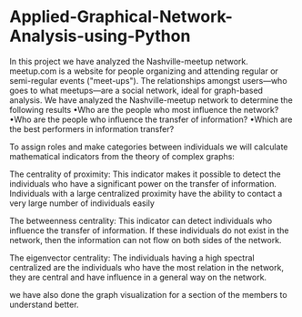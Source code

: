 # Applied-Graphical-Network-Analysis-using-Python
In this project we have analyzed the Nashville-meetup network.
meetup.com is a website for people organizing and attending regular or semi-regular events ("meet-ups"). The relationships amongst users—who goes to what meetups—are a social network, ideal for graph-based analysis.
We have analyzed the Nashville-meetup network to determine the following results 
•Who are the people who most influence the network?
•Who are the people who influence the transfer of information?
•Which are the best performers in information transfer?

To assign roles and make categories between individuals we will calculate mathematical indicators from the theory of complex graphs:

The centrality of proximity: This indicator makes it possible to detect the individuals who have a significant power on the transfer of information. Individuals with a large centralized proximity have the ability to contact a very large number of individuals easily

The betweenness centrality: This indicator can detect individuals who influence the transfer of information. If these individuals do not exist in the network, then the information can not flow on both sides of the network.

The eigenvector centrality: The individuals having a high spectral centralized are the individuals who have the most relation in the network, they are central and have influence in a general way on the network.

we have also done the graph visualization for a section of the members to understand better.
